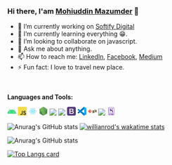 ### Hi there, I'am [Mohiuddin Mazumder](https://mohiuddin-mazumder.web.app/) 👋 

- 🔭 I’m currently working on [Softify Digital](https://www.softifydigital.com/)
- 🌱 I’m currently learning everything 😁.
- 👯 I’m looking to collaborate on javascript.
- 💬 Ask me about anything.
- 📫 How to reach me: [LinkedIn](https://www.linkedin.com/in/mohiuddin-mazumder-2385961b1/), 
                       [Facebook](https://www.facebook.com/profile.php?id=100008983153416), 
                       [Medium](https://mohiuddinmazumder94.medium.com/)
- ⚡ Fun fact: I love to travel new place.

<br/>

**Languages and Tools:**

<code><img height="20" src="https://raw.githubusercontent.com/github/explore/80688e429a7d4ef2fca1e82350fe8e3517d3494d/topics/android/android.png"></code>
<code><img height="20" src="https://raw.githubusercontent.com/github/explore/80688e429a7d4ef2fca1e82350fe8e3517d3494d/topics/javascript/javascript.png"></code>
<code><img height="20" src="https://raw.githubusercontent.com/github/explore/80688e429a7d4ef2fca1e82350fe8e3517d3494d/topics/react/react.png"></code>
<code><img height="20" src="https://raw.githubusercontent.com/github/explore/80688e429a7d4ef2fca1e82350fe8e3517d3494d/topics/nodejs/nodejs.png"></code>
<code><img height="20" src="https://camo.githubusercontent.com/92ec9eb7eeab7db4f5919e3205918918c42e6772562afb4112a2909c1aaaa875/68747470733a2f2f6173736574732e76657263656c2e636f6d2f696d6167652f75706c6f61642f76313630373535343338352f7265706f7369746f726965732f6e6578742d6a732f6e6578742d6c6f676f2e706e67"></code>
<code><img height="20" src="https://gw.alipayobjects.com/zos/rmsportal/KDpgvguMpGfqaHPjicRK.svg"></code>
<code><img height="20" src="https://raw.githubusercontent.com/github/explore/80688e429a7d4ef2fca1e82350fe8e3517d3494d/topics/bootstrap/bootstrap.png"></code>
<code><img height="20" src="https://raw.githubusercontent.com/github/explore/80688e429a7d4ef2fca1e82350fe8e3517d3494d/topics/visual-studio-code/visual-studio-code.png"></code>
<code><img height="20" src="https://raw.githubusercontent.com/github/explore/80688e429a7d4ef2fca1e82350fe8e3517d3494d/topics/git/git.png"></code>
<code><img height="20" src="https://avatars.githubusercontent.com/u/7892489?s=48&v=4"></code>
<code><img height="20" src="https://raw.githubusercontent.com/github/explore/cb661bc288627f05a5ac4187b00495fd8048c9fa/topics/heroku/heroku.png"></code>

<!-- [![Top Langs](https://github-readme-stats.vercel.app/api/top-langs/?username=mohiuddin007&layout=compact)](https://github.com/mohiuddin007/github-readme-stats) -->
![Anurag's GitHub stats](https://github-readme-stats.vercel.app/api?username=mohiuddin007&show_icons=true&theme=radical)
[![willianrod's wakatime stats](https://github-readme-stats.vercel.app/api/wakatime?username=mohiuddin007)](https://github.com/mohiuddin007/github-readme-stats)

![Anurag's GitHub stats](https://github-readme-stats.vercel.app/api?username=mohiuddin007&count_private=true)

[![Top Langs card](https://github-readme-stats.vercel.app/api/top-langs/?username=mohiuddin007&card_width=550)](https://github.com/mohiuddin007/mohiuddin007) 


<br/>
<br/>


